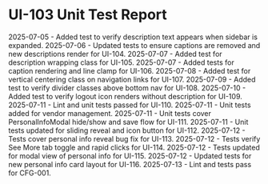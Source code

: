 # UI-103 Unit Test Report

2025-07-05 - Added test to verify description text appears when sidebar is expanded.
2025-07-06 - Updated tests to ensure captions are removed and new descriptions render for UI-104.
2025-07-07 - Added test for description wrapping class for UI-105.
2025-07-07 - Added tests for caption rendering and line clamp for UI-106.
2025-07-08 - Added test for vertical centering class on navigation links for UI-107.
2025-07-09 - Added test to verify divider classes above bottom nav for UI-108.
2025-07-10 - Added test to verify logout icon renders without description for UI-109.
2025-07-11 - Lint and unit tests passed for UI-110.
2025-07-11 - Unit tests added for vendor management.
2025-07-11 - Unit tests cover PersonalInfoModal hide/show and save flow for UI-111.
2025-07-11 - Unit tests updated for sliding reveal and icon button for UI-112.
2025-07-12 - Tests cover personal info reveal bug fix for UI-113.
2025-07-12 - Tests verify See More tab toggle and rapid clicks for UI-114.
2025-07-12 - Tests updated for modal view of personal info for UI-115.
2025-07-12 - Updated tests for new personal info card layout for UI-116.
2025-07-13 - Lint and tests pass for CFG-001.
